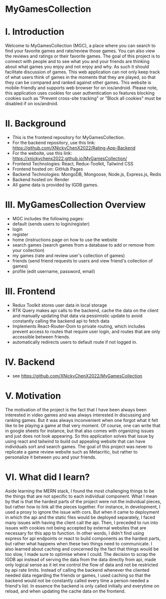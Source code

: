 # MyGamesCollection
# I. Introduction
Welcome to MyGamesCollection (MGC), a place where you can search to find your favorite games and rate/review those games. You can also view the reviews and ratings or their favorite games. The goal of this project is to connect with people and to see what you and your friends are thinking about what games you enjoy and not enjoy and why. As such it should facilitate discussion of games. This web application can not only keep track of what users think of games in the moments that they are played, so that they can be compared and ranked against other games. This website is mobile-friendly and supports web browser for on ios/android. Please note, this application uses cookies for user authentication so features blocking cookies such as "Prevent cross-site tracking" or "Block all cookies" must be disabled if on ios/android.
# II. Background
* This is the frontend repository for MyGamesCollection.   
* For the backend repository, use this link: https://github.com/XNickyChenX2022/Rating-App-Backend
* For the website, use this link: https://xnickychenx2022.github.io/MyGamesCollection/
* Frontend Technologies: React, Redux-Toolkit, Tailwind CSS
* Frontend hosted on: GitHub Pages
* Backend Technologies: MongoDB, Mongoose, Node.js, Express.js, Redis 
* Backend hosted on: Render
* All game data is provided by IGDB games.
# III. MyGamesCollection Overview
* MGC includes the following pages:
* default (sends users to login/register)
* login
* register
* home (instructions page on how to use the website
* search games (search games from a database to add or remove from your collection)
* my games (rate and review user's collection of games)
* friends (send friend requests to users and view friend's collection of games)
* profile (edit username, password, email)
# III. Frontend
* Redux Toolkit stores user data in local storage 
* RTK Query makes api calls to the backend, cache the data on the client and manually updating that data via pessimistic update to avoid constantly calling the backend api to fetch data
* Implements React-Router-Dom to private routing, which includes prevent access to routes that require user login, and routes that are only accessible between friends.
* automatically redirects users to default route if not logged in.
# IV. Backend
* see https://github.com/XNickyChenX2022/MyGamesCollection
# V. Motivation
The motivation of the project is the fact that I have been always been interested in video games and was always interested in discussing and ranking games. But it was always inconvenient when one forgot what it felt like to be playing a game at that very moment. Of course, one can write that in google sheets for instance, but that also comes with organizing issues and just does not look appearing. So this application solves that issue by using react and tailwind to build out appealing website that can have individuals sort and search games. The goal of this project was never to replicate a game review website such as Metacritic, but rather to personalize it between you and your friends.
# VI. What did I learn?
Aside learning the MERN stack, I found the most challenging things to be the things that are not specific to each individual component. What I mean by that is that the hardest parts of the project were not the individual pieces, but rather how to link all the pieces together. For instance, in development, I used a proxy to ignore the issue with cors. But when it came to deployment in which the api and the static files would be deployed separately, I faced many issues with having the client call the api. Then, I preceded to run into issues with cookies not being accepted by external websites that are necessary for this app to function. In other words, I didn't find using express for api endpoints or react to build components as the hardest parts, but rather what happens when these two things need to communicate. I also learned about caching and concerned by the fact that things would be too slow, I made sure to optimise where I could. The decision to scrap the IGDB api instead of serving the data from the data directly from api, made only logical sense as it let me control the flow of data and not be restricted by api rate limits. Instead of calling the backend whenever the cliented needed data regarding the friends or games, I used caching so that the backend would not be constantly called every time a person needed a friend's list. In essence the backend is only called initially and everytime on reload, and when updating the cache data on the frontend.
